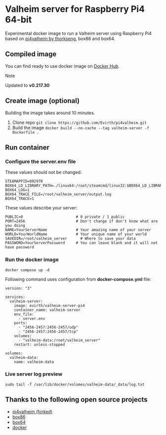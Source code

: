 # Valheim server for Raspberry Pi4 64-bit

Experimental docker image to run a Valheim server using Raspberry Pi4 based on [pi4valheim by thorkseng](https://github.com/thorkseng/pi4valheim), box86 and box64.

## Compiled image

You can find ready to use docker image on [Docker Hub](https://hub.docker.com/r/evirth/valheim-server-pi4).
> [!NOTE]
> Updated to **v0.217.30**

## Create image (optional)

Building the image takes around 10 minutes.
1. Clone repo `git clone https://github.com/Evirth/pi4valheim.git`
1. Build the image `docker build --no-cache --tag valheim-server -f Dockerfile .`

## Run container

### Configure the **server.env** file

These values should not be changed:
```
STEAMAPPID=892970
BOX64_LD_LIBRARY_PATH=./linux64:/root/steamcmd/linux32:$BOX64_LD_LIBRARY_PATH
BOX64_LOG=1
BOX64_TRACE_FILE=/root/valheim_server/output.log
BOX64_TRACE=1
```

These values describe your server:
```
PUBLIC=0                        # 0 private / 1 public
PORT=2456                       # Don't change if don't know what are you doing
NAME=YourServerName             # Your amazing name of your server
WORLD=YourWorldName             # Your unique name of your world
SAVEDIR=/root/valheim_server      # Where to save your data
PASSWORD=YourServerPassword     # You can leave blank and it will not have password
```

### Run the docker image

```
docker compose up -d
```

Following command uses configuration from **docker-compose.yml** file:
```
version: "3"

services:
  valheim-server:
    image: evirth/valheim-server-pi4
    container_name: valheim-server
    env_file:
      - server.env
    ports:
      - "2456-2457:2456-2457/udp"
      - "2456-2457:2456-2457/tcp"
    volumes:
      - "valheim-data:/root/valheim_server"
    restart: unless-stopped

volumes:
  valheim-data:
    name: valheim-data
```

### Live server log preview
```
sudo tail -f /var/lib/docker/volumes/valheim-data/_data/log.txt
```

## Thanks to the following open source projects
- [pi4valheim (forked)](https://github.com/thorkseng/pi4valheim)
- [box86](https://github.com/ptitSeb/box86)
- [box64](https://github.com/ptitSeb/box64)
- [docker](docker.com)
